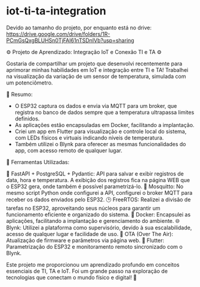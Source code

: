 # iot-ti-ta-integration
Devido ao tamanho do projeto, por enquanto está no drive: https://drive.google.com/drive/folders/1R-PCmGsQxgBLUHSn0TjFAI61nTSDnIVb?usp=sharing

⚙️ Projeto de Aprendizado: Integração IoT e Conexão TI e TA ⚙️

Gostaria de compartilhar um projeto que desenvolvi recentemente para aprimorar minhas habilidades em IoT e integração entre TI e TA! Trabalhei na visualização da variação de um sensor de temperatura, simulada com um potenciômetro.

🔌 Resumo:

* O ESP32 captura os dados e envia via MQTT para um broker, que registra no banco de dados sempre que a temperatura ultrapassa limites definidos.
* As aplicações estão encapsuladas em Docker, facilitando a implantação.
* Criei um app em Flutter para visualização e controle local do sistema, com LEDs físicos e virtuais indicando níveis de temperatura.
* Também utilizei o Blynk para oferecer as mesmas funcionalidades do app, com acesso remoto de qualquer lugar.

🔧 Ferramentas Utilizadas:

🐍 FastAPI + PostgreSQL + Pydantic: API para salvar e exibir registros de data, hora e temperatura. A exibição dos registros fica na página WEB que o ESP32 gera, onde também é possível parametrizá-lo.
🦟 Mosquitto: No mesmo script Python onde configurei a API, configurei o broker MQTT para receber os dados enviados pelo ESP32.
🕒 FreeRTOS: Realizei a divisão de tarefas no ESP32, aproveitando seus núcleos para garantir um funcionamento eficiente e organizado do sistema.
🐳 Docker: Encapsulei as aplicações, facilitando a implantação e gerenciamento do ambiente.
🌐 Blynk: Utilizei a plataforma como supervisório, devido à sua escalabilidade, acesso de qualquer lugar e facilidade de uso.
🔄 OTA (Over The Air): Atualização de firmware e parâmetros via página web.
📱 Flutter: Parametrização do ESP32 e monitoramento remoto sincronizado com o Blynk.

Este projeto me proporcionou um aprendizado profundo em conceitos essenciais de TI, TA e IoT. Foi um grande passo na exploração de tecnologias que conectam o mundo físico e digital! 🚀
